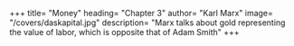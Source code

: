 +++
title=  "Money"
heading=  "Chapter 3"
author=  "Karl Marx"
image=  "/covers/daskapital.jpg"
description=  "Marx talks about gold representing the value of labor, which is opposite that of Adam Smith"
+++
